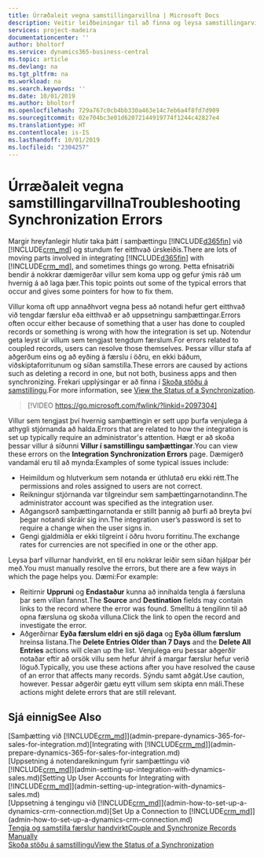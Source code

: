 ```yaml
---
title: Úrræðaleit vegna samstillingarvillna | Microsoft Docs
description: Veitir leiðbeiningar til að finna og leysa samstillingarvillur.
services: project-madeira
documentationcenter: ''
author: bholtorf
ms.service: dynamics365-business-central
ms.topic: article
ms.devlang: na
ms.tgt_pltfrm: na
ms.workload: na
ms.search.keywords: ''
ms.date: 10/01/2019
ms.author: bholtorf
ms.openlocfilehash: 729a767c0cb4bb330a463e14c7eb6a4f8fd7d909
ms.sourcegitcommit: 02e704bc3e01d62072144919774f1244c42827e4
ms.translationtype: HT
ms.contentlocale: is-IS
ms.lasthandoff: 10/01/2019
ms.locfileid: "2304257"
---
```

# <a name="troubleshooting-synchronization-errors"></a><span data-ttu-id="742c9-103">Úrræðaleit vegna samstillingarvillna</span><span class="sxs-lookup"><span data-stu-id="742c9-103">Troubleshooting Synchronization Errors</span></span>
<span data-ttu-id="742c9-104">Margir hreyfanlegir hlutir taka þátt í samþættingu [!INCLUDE[d365fin](includes/d365fin_md.md)] við [!INCLUDE[crm_md](includes/crm_md.md)] og stundum fer eitthvað úrskeiðis.</span><span class="sxs-lookup"><span data-stu-id="742c9-104">There are lots of moving parts involved in integrating [!INCLUDE[d365fin](includes/d365fin_md.md)] with [!INCLUDE[crm_md](includes/crm_md.md)], and sometimes things go wrong.</span></span> <span data-ttu-id="742c9-105">Þetta efnisatriði bendir á nokkrar dæmigerðar villur sem koma upp og gefur ýmis ráð um hvernig á að laga þær.</span><span class="sxs-lookup"><span data-stu-id="742c9-105">This topic points out some of the typical errors that occur and gives some pointers for how to fix them.</span></span>

<span data-ttu-id="742c9-106">Villur koma oft upp annaðhvort vegna þess að notandi hefur gert eitthvað við tengdar færslur eða eitthvað er að uppsetningu samþættingar.</span><span class="sxs-lookup"><span data-stu-id="742c9-106">Errors often occur either because of something that a user has done to coupled records or something is wrong with how the integration is set up.</span></span> <span data-ttu-id="742c9-107">Notendur geta leyst úr villum sem tengjast tengdum færslum.</span><span class="sxs-lookup"><span data-stu-id="742c9-107">For errors related to coupled records, users can resolve those themselves.</span></span> <span data-ttu-id="742c9-108">Þessar villur stafa af aðgerðum eins og að eyðing á færslu í öðru, en ekki báðum, viðskiptaforritunum og síðan samstilla.</span><span class="sxs-lookup"><span data-stu-id="742c9-108">These errors are caused by actions such as deleting a record in one, but not both, business apps and then synchronizing.</span></span> <span data-ttu-id="742c9-109">Frekari upplýsingar er að finna í [Skoða stöðu á samstillingu](admin-how-to-view-synchronization-status.md).</span><span class="sxs-lookup"><span data-stu-id="742c9-109">For more information, see [View the Status of a Synchronization](admin-how-to-view-synchronization-status.md).</span></span>

> [!VIDEO https://go.microsoft.com/fwlink/?linkid=2097304]

<span data-ttu-id="742c9-110">Villur sem tengjast því hvernig samþættingin er sett upp þurfa venjulega á athygli stjórnanda að halda.</span><span class="sxs-lookup"><span data-stu-id="742c9-110">Errors that are related to how the integration is set up typically require an administrator's attention.</span></span> <span data-ttu-id="742c9-111">Hægt er að skoða þessar villur á síðunni **Villur í samstillingu samþættingar**.</span><span class="sxs-lookup"><span data-stu-id="742c9-111">You can view these errors on the **Integration Synchronization Errors** page.</span></span> <span data-ttu-id="742c9-112">Dæmigerð vandamál eru til að mynda:</span><span class="sxs-lookup"><span data-stu-id="742c9-112">Examples of some typical issues include:</span></span>  
  
* <span data-ttu-id="742c9-113">Heimildum og hlutverkum sem notanda er úthlutað eru ekki rétt.</span><span class="sxs-lookup"><span data-stu-id="742c9-113">The permissions and roles assigned to users are not correct.</span></span>  
* <span data-ttu-id="742c9-114">Reikningur stjórnanda var tilgreindur sem samþættingarnotandinn.</span><span class="sxs-lookup"><span data-stu-id="742c9-114">The administrator account was specified as the integration user.</span></span>  
* <span data-ttu-id="742c9-115">Aðgangsorð samþættingarnotanda er stillt þannig að þurfi að breyta því þegar notandi skráir sig inn.</span><span class="sxs-lookup"><span data-stu-id="742c9-115">The integration user’s password is set to require a change when the user signs in.</span></span>  
* <span data-ttu-id="742c9-116">Gengi gjaldmiðla er ekki tilgreint í öðru hvoru forritinu.</span><span class="sxs-lookup"><span data-stu-id="742c9-116">The exchange rates for currencies are not specified in one or the other app.</span></span>  
  
<span data-ttu-id="742c9-117">Leysa þarf villurnar handvirkt, en til eru nokkrar leiðir sem síðan hjálpar þér með.</span><span class="sxs-lookup"><span data-stu-id="742c9-117">You must manually resolve the errors, but there are a few ways in which the page helps you.</span></span> <span data-ttu-id="742c9-118">Dæmi:</span><span class="sxs-lookup"><span data-stu-id="742c9-118">For example:</span></span>  

* <span data-ttu-id="742c9-119">Reitirnir **Uppruni** og **Endastaður** kunna að innihalda tengla á færsluna þar sem villan fannst.</span><span class="sxs-lookup"><span data-stu-id="742c9-119">The **Source** and **Destination** fields may contain links to the record where the error was found.</span></span> <span data-ttu-id="742c9-120">Smelltu á tengilinn til að opna færsluna og skoða villuna.</span><span class="sxs-lookup"><span data-stu-id="742c9-120">Click the link to open the record and investigate the error.</span></span>  
* <span data-ttu-id="742c9-121">Aðgerðirnar **Eyða færslum eldri en sjö daga** og **Eyða öllum færslum** hreinsa listana.</span><span class="sxs-lookup"><span data-stu-id="742c9-121">The **Delete Entries Older than 7 Days** and the **Delete All Entries** actions will clean up the list.</span></span> <span data-ttu-id="742c9-122">Venjulega eru þessar aðgerðir notaðar eftir að orsök villu sem hefur áhrif á margar færslur hefur verið löguð.</span><span class="sxs-lookup"><span data-stu-id="742c9-122">Typically, you use these actions after you have resolved the cause of an error that affects many records.</span></span> <span data-ttu-id="742c9-123">Sýndu samt aðgát.</span><span class="sxs-lookup"><span data-stu-id="742c9-123">Use caution, however.</span></span> <span data-ttu-id="742c9-124">Þessar aðgerðir gætu eytt villum sem skipta enn máli.</span><span class="sxs-lookup"><span data-stu-id="742c9-124">These actions might delete errors that are still relevant.</span></span>

## <a name="see-also"></a><span data-ttu-id="742c9-125">Sjá einnig</span><span class="sxs-lookup"><span data-stu-id="742c9-125">See Also</span></span>
<span data-ttu-id="742c9-126">[Samþætting við [!INCLUDE[crm_md](includes/crm_md.md)]](admin-prepare-dynamics-365-for-sales-for-integration.md)</span><span class="sxs-lookup"><span data-stu-id="742c9-126">[Integrating with [!INCLUDE[crm_md](includes/crm_md.md)]](admin-prepare-dynamics-365-for-sales-for-integration.md)</span></span>  
<span data-ttu-id="742c9-127">[Uppsetning á notendareikningum fyrir samþættingu við [!INCLUDE[crm_md](includes/crm_md.md)]](admin-setting-up-integration-with-dynamics-sales.md)</span><span class="sxs-lookup"><span data-stu-id="742c9-127">[Setting Up User Accounts for Integrating with [!INCLUDE[crm_md](includes/crm_md.md)]](admin-setting-up-integration-with-dynamics-sales.md)</span></span>  
<span data-ttu-id="742c9-128">[Uppsetning á tengingu við [!INCLUDE[crm_md](includes/crm_md.md)]](admin-how-to-set-up-a-dynamics-crm-connection.md)</span><span class="sxs-lookup"><span data-stu-id="742c9-128">[Set Up a Connection to [!INCLUDE[crm_md](includes/crm_md.md)]](admin-how-to-set-up-a-dynamics-crm-connection.md)</span></span>  
[<span data-ttu-id="742c9-129">Tengja og samstilla færslur handvirkt</span><span class="sxs-lookup"><span data-stu-id="742c9-129">Couple and Synchronize Records Manually</span></span>](admin-how-to-couple-and-synchronize-records-manually.md)  
[<span data-ttu-id="742c9-130">Skoða stöðu á samstillingu</span><span class="sxs-lookup"><span data-stu-id="742c9-130">View the Status of a Synchronization</span></span>](admin-how-to-view-synchronization-status.md)  